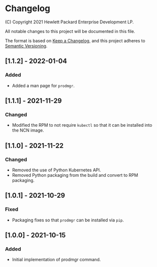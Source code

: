 # Changelog

(C) Copyright 2021 Hewlett Packard Enterprise Development LP.

All notable changes to this project will be documented in this file.

The format is based on [Keep a Changelog](https://keepachangelog.com/en/1.0.0/),
and this project adheres to [Semantic Versioning](https://semver.org/spec/v2.0.0.html).

## [1.1.2] - 2022-01-04

### Added

- Added a man page for ``prodmgr``.

## [1.1.1] - 2021-11-29

### Changed

- Modified the RPM to not require ``kubectl`` so that it can be installed
  into the  NCN image.

## [1.1.0] - 2021-11-22

### Changed

- Removed the use of Python Kubernetes API.
- Removed Python packaging from the build and convert to RPM packaging.

## [1.0.1] - 2021-10-29

### Fixed

- Packaging fixes so that ``prodmgr`` can be installed via ``pip``.

## [1.0.0] - 2021-10-15

### Added

- Initial implementation of prodmgr command.
